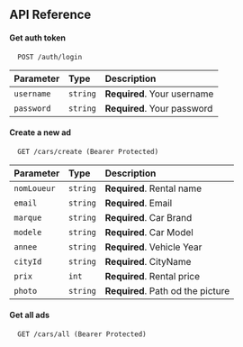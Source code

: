
## API Reference

#### Get auth token

```
  POST /auth/login
```

| Parameter | Type     | Description                |
| :-------- | :------- | :------------------------- |
| `username` | `string` | **Required**. Your username |
| `password` | `string` | **Required**. Your password |

#### Create a new ad

```
  GET /cars/create (Bearer Protected)
```

| Parameter | Type     | Description                       |
| :-------- | :------- | :-------------------------------- |
| `nomLoueur`      | `string` | **Required**. Rental name   |
| `email`      | `string` | **Required**. Email |
| `marque`      | `string` | **Required**. Car Brand |
| `modele`      | `string` | **Required**. Car Model |
| `annee`      | `string` | **Required**. Vehicle Year |
| `cityId`      | `string` | **Required**. CityName |
| `prix`      | `int` | **Required**. Rental price |
| `photo`      | `string` | **Required**. Path od the picture |

#### Get all ads

```
  GET /cars/all (Bearer Protected)
```
